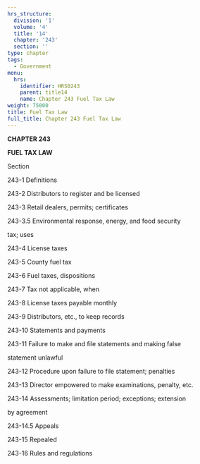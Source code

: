 ```yaml
---
hrs_structure:
  division: '1'
  volume: '4'
  title: '14'
  chapter: '243'
  section: ''
type: chapter
tags:
  - Government
menu:
  hrs:
    identifier: HRS0243
    parent: title14
    name: Chapter 243 Fuel Tax Law
weight: 75000
title: Fuel Tax Law
full_title: Chapter 243 Fuel Tax Law
---
```

**CHAPTER 243**

**FUEL TAX LAW**

Section

243-1 Definitions

243-2 Distributors to register and be licensed

243-3 Retail dealers, permits; certificates

243-3.5 Environmental response, energy, and food security

tax; uses

243-4 License taxes

243-5 County fuel tax

243-6 Fuel taxes, dispositions

243-7 Tax not applicable, when

243-8 License taxes payable monthly

243-9 Distributors, etc., to keep records

243-10 Statements and payments

243-11 Failure to make and file statements and making false

statement unlawful

243-12 Procedure upon failure to file statement; penalties

243-13 Director empowered to make examinations, penalty, etc.

243-14 Assessments; limitation period; exceptions; extension

by agreement

243-14.5 Appeals

243-15 Repealed

243-16 Rules and regulations